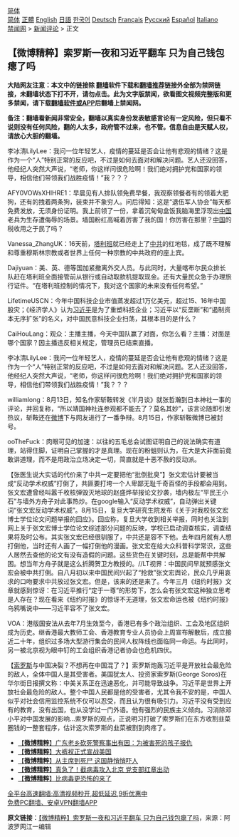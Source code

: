  <!-- 面包屑导航 --> <div class="breadcrumb"><!-- GTranslate: https://gtranslate.io/ -->  <div class="switcher notranslate">  <div class="selected">  <a href="#" onclick="return false;"> 简体</a>  </div>  <div class="option">  <a href="https://www.bannedbook.org" onclick="doGTranslate('zh-CN|zh-CN');jQuery('div.switcher div.selected a').html(jQuery(this).html());return false;" title="简体中文" class="nturl selected"> 简体</a>  <a href="https://www.bannedbook.org/zh-tw/" onclick="doGTranslate('zh-CN|zh-TW');jQuery('div.switcher div.selected a').html(jQuery(this).html());return false;" title="繁體中文" class="nturl"> 正體</a>  <a href="https://www.bannedbook.org/en/" onclick="doGTranslate('zh-CN|en');jQuery('div.switcher div.selected a').html(jQuery(this).html());return false;" title="English" class="nturl"> English</a>  <a href="https://www.bannedbook.org/ja/" onclick="doGTranslate('zh-CN|ja');jQuery('div.switcher div.selected a').html(jQuery(this).html());return false;" title="日本語" class="nturl"> 日語</a>  <a href="https://www.bannedbook.org/ko/" onclick="doGTranslate('zh-CN|ko');jQuery('div.switcher div.selected a').html(jQuery(this).html());return false;" title="한국어" class="nturl"> 한국어</a>  <a href="https://www.bannedbook.org/de/" onclick="doGTranslate('zh-CN|de');jQuery('div.switcher div.selected a').html(jQuery(this).html());return false;" title="Deutsch" class="nturl"> Deutsch</a>  <a href="https://www.bannedbook.org/fr/" onclick="doGTranslate('zh-CN|fr');jQuery('div.switcher div.selected a').html(jQuery(this).html());return false;" title="Français" class="nturl"> Français</a>  <a href="https://www.bannedbook.org/ru/" onclick="doGTranslate('zh-CN|ru');jQuery('div.switcher div.selected a').html(jQuery(this).html());return false;" title="Русский" class="nturl"> Русский</a>  <a href="https://www.bannedbook.org/es/" onclick="doGTranslate('zh-CN|es');jQuery('div.switcher div.selected a').html(jQuery(this).html());return false;" title="Español" class="nturl"> Español</a>  <a href="https://www.bannedbook.org/it/" onclick="doGTranslate('zh-CN|it');jQuery('div.switcher div.selected a').html(jQuery(this).html());return false;" title="Italiano" class="nturl"> Italiano</a>  </div>  </div>      <div class='breadcrumb-sub'><!-- Breadcrumb NavXT 6.3.0 --> <a href="https://www.bannedbook.org/" class="home">禁闻网</a> &gt; <a href="https://www.bannedbook.org/bnews/comments/" class="category">新闻评论</a> &gt; 正文</div></div><h2>【微博精粹】索罗斯一夜和习近平翻车 只为自己钱包瘪了吗</h2> <p class="notice"><b>大陆网友注意：本文中的链接除 <a href="https://github.com/bannedbook/fanqiang" >翻墙</a>软件下载和<a href="https://github.com/killgcd/justmysocks/blob/master/README.md">翻墙推荐</a>链接外全部为禁网链接，未翻墙状态下打不开，请勿点击。此为文字版禁闻，欲看图文视频完整版和更多禁闻，请下载<a href="https://github.com/bannedbook/fanqiang">翻墙软件或APP</a>后翻墙上禁闻网。</p><p>备注：翻墙看新闻非常安全，翻墙以真实身份发表敏感言论有一定风险，但只看不说则没有任何风险，翻的人太多，政府管不过来，也不管。信息自由是天赋人权，请放心大胆的翻墙。</b></p>  <div class="entry"> <p id="summary">李冰清LilyLee：我问一位年轻艺人，疫情的蔓延是否会让他有悲观的情绪？这是作为一个“人”特别正常的反应吧，不过是如何去面对和解决问题。艺人还没回答，他经纪人突然大声说，“老师，你这样问很危险啊！我们绝对拥护党和国家的领导，相信他们带领我们战胜疫情！”我？？？</p> <p id="conimg">AFY0VOWsXHlHRE1：早晨见有人排队领免费早餐，我观察领餐者有的领着大肥狗，还有的拽着两条狗，装束并不象穷人。问后得知：这是“退伍军人协会”每天都免费发放，无须身份证明。我上前领了一份，拿着沉甸甸盒饭我脑海里浮现出<span class='wp_keywordlink_affiliate'><a href="https://www.bannedbook.org/" title="中国" target="_blank">中国</a></span>老兵为生存遭侮辱的场景。墙国粉红高喊着厉害了我的国！你厉害在那里？<a href="https://www.bannedbook.org/bnews/tag/%E4%B8%AD%E5%9B%BD/" class="st_tag internal_tag" rel="tag" title="标签 中国 下的日志">中国</a>的税收用之于民了吗？</p> <p>Vanessa_ZhangUK：16天前，<a href="https://www.bannedbook.org/bnews/tag/%e5%a1%94%e5%88%a9%e7%8f%ad/" class="st_tag internal_tag" rel="tag" title="标签 塔利班 下的日志">塔利班</a>就已经走上了<a href="https://www.bannedbook.org/bnews/tag/%e4%b8%ad%e5%85%b1/" class="st_tag internal_tag" rel="tag" title="标签 中共 下的日志">中共</a>的红地毯，成了既不理解和尊重穆斯林宗教或者世界上任何一种宗教的中共政府的座上宾。</p>  <p>Dajiyuan：美、英、德等国加紧撤离外交人员。与此同时，大量喀布尔民众排长队赶在塔利班全面接管前从银行或自动取款机提取现金。还有大量民众急于办理旅行证件。“在塔利班控制的情况下，我对这个国家的未来没有任何希望。”</p> <p>LifetimeUSCN：今年中国科技企业市值蒸发超过1万亿美元，超过15、16年中国股灾；《经济学人》认为<a href="https://www.bannedbook.org/bnews/tag/%e4%b9%a0%e8%bf%91%e5%b9%b3/" class="st_tag internal_tag" rel="tag" title="标签 习近平 下的日志">习近平</a>是为了重塑科技企业；习近平以“反垄断”和“遏制资本无序扩张”的名义，对中国民意科技企业扫荡，其根本目的是什么？</p> <p>CaiHouLang：观众：主播主播，今天中国队赢了对面，你怎么看？主播：对面是哪个国家？因主播违反相关规定，管理员已结束直播。</p>  <p>李冰清LilyLee：我问一位年轻艺人，疫情的蔓延是否会让他有悲观的情绪？这是作为一个“人”特别正常的反应吧，不过是如何去面对和解决问题。艺人还没回答，他经纪人突然大声说，“老师，你这样问很危险啊！我们绝对拥护党和国家的领导，相信他们带领我们战胜疫情！”我？？？</p> <p>williamlong：8月13日，知名作家斩鞍转发《半月谈》就张哲瀚到日本神社一事的评论，并回复称，“所以靖国神社连参观都不能去了？莫名其妙”，该言论随即引发热议，斩鞍还在<a href="https://www.bannedbook.org/bnews/tag/%e5%be%ae%e5%8d%9a/" class="st_tag internal_tag" rel="tag" title="标签 微博 下的日志">微博</a>下与网友进行了一番争辩。8月15日，作家斩鞍微博已被封号。</p> <p>ooTheFuck：肉眼可见的加速：以往的五毛总会试图证明自己的说法确实有道理，站得住脚，证明自己掌握的才是真理。现在的粉蛆则认为，在大是大非面前竟敢讲道理，而不是用政治立场决定一切，简直就是十恶不赦的反动派。</p>  <p>【张医生说大实话的代价来了中共一定要把他“批倒批臭”】张文宏估计要被当成“反动学术权威”打倒了，共匪要打垮一个人卑鄙无耻千奇百怪的手段都会用到。张文宏遭曾经叫嚣千枚核弹毁灭地球的赵盛烨举报论文抄袭，墙内极左“平民王小石”与墙外方舟子对此事热炒。在google输入“反动学术权威”，自动弹出关键词“张文宏反动学术权威”。8月15日，复旦大学研究生院发布《关于对我校张文宏博士学位论文问题举报的回应》。回应称，复旦大学收到相关举报，同时也关注到网上关于张文宏博士学位论文综述部分问题的反映，学校已启动调查核实，调查结果将及时公布。其实张文宏已经很驯服了，中共还是容不下他。去年四月就有人想打倒他，当时还有人画了一幅打倒他的漫画。张文宏在给大众科普科学常识，这些人居然去查他的论文有没有造假的问题。这些货色在关键时刻，总是能帮中共解困。想当年方舟子就是这么折腾贺卫方教授的。//LT视界：中国民间早就预感张文宏会被中共打倒。自八月初以来中国民间兴起了“抢救”张文宏舆论，民众几乎用哀求的口吻要求中共放过张文宏。但是，该来的还是来了。今年三月《纽约时报》文章就感到惊讶：在习近平推行“定于一尊”的形势下，怎么会有张文宏这种独立思考是人存在？现在看来《纽约时报》的惊讶不无道理，张文宏命运也被《纽约时报》乌鸦嘴说中——习近平容不了张文宏。</p> <p>VOA：港版国安法从去年7月生效至今，香港已有多个政治组织、工会及地区组织成为历史。继香港最大教师工会、香港教育专业人员协会上周宣布解散后，成立接近二十年，组织过多场大型游行集会的民间人权阵线也面临同一命运。与此同时，另一被北京视为眼中钉的工会组织香港记者协会也危机四伏。</p> <p>【<a href="https://www.bannedbook.org/bnews/tag/%e7%b4%a2%e7%bd%97%e6%96%af/" class="st_tag internal_tag" rel="tag" title="标签 索罗斯 下的日志">索罗斯</a>与中国决裂？不想再在中国混了？】索罗斯炮轰习近平是开放社会最危险的敌人，全体中国人是其受害者。美国犹太人、投资家索罗斯(George Soros)在华尔街日报撰文称：中美关系正在迅速恶化，并可能导致战争。习近平是世界上开放社会最危险的敌人。整个中国人民都是他的受害者，尤其令我不安的是，中国人似乎对社会信用监控系统不仅可以忍受，而且认为很有吸引力。习近平没有受到应有的教育，没有出国，也从没学过一门外语。他有强烈的民族主义倾向。习消除邓小平对中国发展的影响…索罗斯的观点，正说明习打破了索罗斯们在东方收割韭菜圈钱的一整套程序，估计这次索罗斯的韭菜被割到肉疼了。</p>  <ul class='op-related-articles' title='相关阅读'> <li><a href='https://www.bannedbook.org/bnews/comments/20210816/1607002.html' target='_blank'>【<b>微博精粹</b>】广东老乡砍死警察事出有因：为被害死的孩子报仇</a></li> <li><a href='https://www.bannedbook.org/bnews/comments/20210815/1606581.html' target='_blank'>【<b>微博精粹</b>】大裤衩正式宣战美国</a></li> <li><a href='https://www.bannedbook.org/bnews/comments/20210813/1605541.html' target='_blank'>【<b>微博精粹</b>】从主席到死尸 这国静悄悄吓人</a></li> <li><a href='https://www.bannedbook.org/bnews/comments/20210811/1604270.html' target='_blank'>【<b>微博精粹</b>】真急了！截病毒攻入北京 党支部红章出动</a></li> <li><a href='https://www.bannedbook.org/bnews/comments/20210810/1603563.html' target='_blank'>【<b>微博精粹</b>】比病毒更恐怖的来了</a></li> </ul> <p class="texttj"> <a href="https://github.com/bannedbook/fanqiang/wiki/V2ray%E6%9C%BA%E5%9C%BA" target="_blank">全平台高速翻墙:高清视频秒开,超低延迟,9折优惠中</a><br/> <a href="https://github.com/bannedbook/fanqiang/wiki/%E7%A6%81%E9%97%BB%E7%BD%91%E5%AE%89%E5%8D%93%E7%BF%BB%E5%A2%99%E6%96%B0%E9%97%BBAPP" target="_blank">免费PC翻墙、安卓VPN翻墙APP</a></p><p> <b>原文链接</b>：<a class="src_link" href="https://www.aboluowang.com/2021/0817/1633844.html" target="_blank">【微博精粹】索罗斯一夜和习近平翻车 只为自己钱包瘪了吗</a>，来源：阿波罗网江一编辑 </p><a name='sharetosocial'></a>  <div style="margin-bottom:5px;padding-bottom:5px;clear:both"> <div id="archive-pix-1" class="banner-ads"> <!-- AuctionX Display platform tag START --> <div id="26318x728x90x621x_ADSLOT2" clicktrack="%%CLICK_URL_ESC%%"></div> <!-- AuctionX Display platform tag END --> </div> <div id="archive-pix-2" class="banner-ads"> <!-- AuctionX Display platform tag START --> <div id="26315x300x250x621x_ADSLOT2" clicktrack="%%CLICK_URL_ESC%%"></div> <!-- AuctionX Display platform tag END --> </div> </div>  <div id="archive-pix-1" class="banner-ads"> <!-- AuctionX Display platform tag START --> <div id="26318x728x90x621x_ADSLOT3" clicktrack="%%CLICK_URL_ESC%%"></div> <!-- AuctionX Display platform tag END --> </div> </div><!--END ENTRY--> 